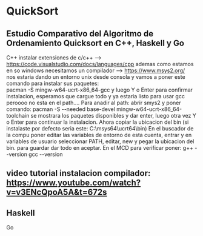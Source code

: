 # QuickSort
Estudio Comparativo del Algoritmo de Ordenamiento  Quicksort en C++, Haskell y Go
-----------------------------------------------------------------------------------------------------------------------------------
C++
instalar extensiones de c/c++  --> https://code.visualstudio.com/docs/languages/cpp
ademas como estamos en so windows necesitamos un compilador --> https://www.msys2.org/    
nos estaria dando un entorno unix desde consola y vamos a poner este comando para instalar sus paquetes:  
pacman -S mingw-w64-ucrt-x86_64-gcc y luego Y o Enter para confirmar instalacion, esperamos que cargue todo y ya estaria listo para usar gcc peroooo no esta en el path....
Para anadir al path:
abrir smys2 y poner comando: pacman -S --needed base-devel mingw-w64-ucrt-x86_64-toolchain
se mostrara los paquetes disponibles y dar enter, luego otra vez Y o Enter para continuar la instalacion.
Ahora copiar la ubicacion del bin (si instalaste por defecto seria este: C:\msys64\ucrt64\bin)
En el buscador de la compu poner editar las variables de entorno de esta cuenta, entrar y en variables de usuario seleccionar PATH, editar, new y pegar la ubicacion del bin. para guardar dar todo en aceptar.
En el MCD para verificar poner:
g++ --version
gcc --version

video tutorial instalacion compilador: https://www.youtube.com/watch?v=v3ENcQpoA5A&t=672s
-----------------------------------------------------------------------------------------------------------------------------------
Haskell
-----------------------------------------------------------------------------------------------------------------------------------
Go
